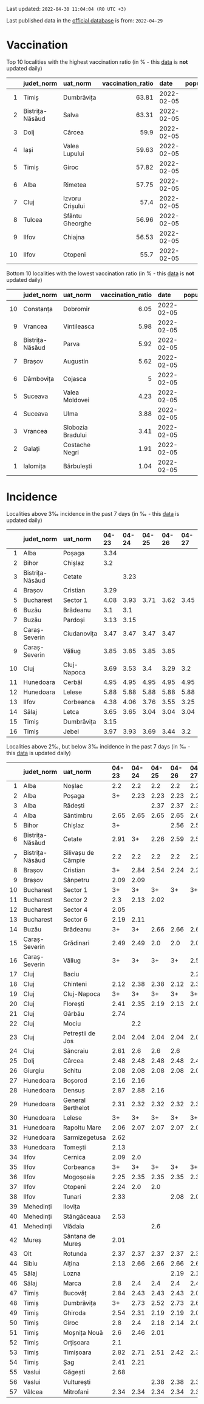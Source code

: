 Last updated: `2022-04-30 11:04:04 (RO UTC +3)`  
  
Last published data in the [official database](https://data.gov.ro/dataset/transparenta-covid) is from: `2022-04-29`
  
# Vaccination  
Top 10 localities with the highest vaccination ratio (in % - this [data](https://vaccinare-covid.gov.ro/situatia-vaccinarii-in-romania/) is **not** updated daily)  
  
|    | judet_norm      | uat_norm        |   vaccination_ratio | date       |   population |   dose_1 |
|---:|:----------------|:----------------|--------------------:|:-----------|-------------:|---------:|
|  1 | Timiș           | Dumbrăvița      |               63.81 | 2022-02-05 |        14668 |     9360 |
|  2 | Bistrița-Năsăud | Salva           |               63.31 | 2022-02-05 |         2753 |     1743 |
|  3 | Dolj            | Cârcea          |               59.9  | 2022-02-05 |         2838 |     1700 |
|  4 | Iași            | Valea Lupului   |               59.63 | 2022-02-05 |        10086 |     6014 |
|  5 | Timiș           | Giroc           |               57.82 | 2022-02-05 |        17954 |    10381 |
|  6 | Alba            | Rimetea         |               57.75 | 2022-02-05 |         1013 |      585 |
|  7 | Cluj            | Izvoru Crișului |               57.4  | 2022-02-05 |         1479 |      849 |
|  8 | Tulcea          | Sfântu Gheorghe |               56.96 | 2022-02-05 |          783 |      446 |
|  9 | Ilfov           | Chiajna         |               56.53 | 2022-02-05 |        28196 |    15939 |
| 10 | Ilfov           | Otopeni         |               55.7  | 2022-02-05 |        18314 |    10201 |
  
Bottom 10 localities with the lowest vaccination ratio (in % - this [data](https://vaccinare-covid.gov.ro/situatia-vaccinarii-in-romania/) is **not** updated daily)  
  
|    | judet_norm      | uat_norm          |   vaccination_ratio | date       |   population |   dose_1 |
|---:|:----------------|:------------------|--------------------:|:-----------|-------------:|---------:|
| 10 | Constanța       | Dobromir          |                6.05 | 2022-02-05 |         3702 |      224 |
|  9 | Vrancea         | Vintileasca       |                5.98 | 2022-02-05 |         1940 |      116 |
|  8 | Bistrița-Năsăud | Parva             |                5.92 | 2022-02-05 |         2585 |      153 |
|  7 | Brașov          | Augustin          |                5.62 | 2022-02-05 |         2116 |      119 |
|  6 | Dâmbovița       | Cojasca           |                5    | 2022-02-05 |         8975 |      449 |
|  5 | Suceava         | Valea Moldovei    |                4.23 | 2022-02-05 |         4680 |      198 |
|  4 | Suceava         | Ulma              |                3.88 | 2022-02-05 |         2242 |       87 |
|  3 | Vrancea         | Slobozia Bradului |                3.41 | 2022-02-05 |         8807 |      300 |
|  2 | Galați          | Costache Negri    |                1.91 | 2022-02-05 |         2727 |       52 |
|  1 | Ialomița        | Bărbulești        |                1.04 | 2022-02-05 |         7599 |       79 |
  
# Incidence  
Localities above 3‰ incidence in the past 7 days (in ‰ - this [data](https://data.gov.ro/dataset/transparenta-covid) is updated daily)  
  
|    | judet_norm      | uat_norm    | 04-23   | 04-24   | 04-25   | 04-26   | 04-27   | 04-28   | 04-29   |
|---:|:----------------|:------------|:--------|:--------|:--------|:--------|:--------|:--------|:--------|
|  1 | Alba            | Poșaga      | 3.34    |         |         |         |         |         |         |
|  2 | Bihor           | Chișlaz     | 3.2     |         |         |         |         |         |         |
|  3 | Bistrița-Năsăud | Cetate      |         | 3.23    |         |         |         |         |         |
|  4 | Brașov          | Cristian    | 3.29    |         |         |         |         |         |         |
|  5 | Bucharest       | Sector 1    | 4.08    | 3.93    | 3.71    | 3.62    | 3.45    | 3.04    |         |
|  6 | Buzău           | Brădeanu    | 3.1     | 3.1     |         |         |         |         |         |
|  7 | Buzău           | Pardoși     | 3.13    | 3.15    |         |         |         |         |         |
|  8 | Caraș-Severin   | Ciudanovița | 3.47    | 3.47    | 3.47    | 3.47    |         |         |         |
|  9 | Caraș-Severin   | Văliug      | 3.85    | 3.85    | 3.85    | 3.85    |         |         |         |
| 10 | Cluj            | Cluj-Napoca | 3.69    | 3.53    | 3.4     | 3.29    | 3.2     |         |         |
| 11 | Hunedoara       | Cerbăl      | 4.95    | 4.95    | 4.95    | 4.95    | 4.95    | 4.95    | 4.95    |
| 12 | Hunedoara       | Lelese      | 5.88    | 5.88    | 5.88    | 5.88    | 5.88    |         |         |
| 13 | Ilfov           | Corbeanca   | 4.38    | 4.06    | 3.76    | 3.55    | 3.25    |         |         |
| 14 | Sălaj           | Letca       | 3.65    | 3.65    | 3.04    | 3.04    | 3.04    | 3.04    | 3.04    |
| 15 | Timiș           | Dumbrăvița  | 3.15    |         |         |         |         |         |         |
| 16 | Timiș           | Jebel       | 3.97    | 3.93    | 3.69    | 3.44    | 3.2     |         |         |
  
Localities above 2‰, but below 3‰ incidence in the past 7 days (in ‰ - this [data](https://data.gov.ro/dataset/transparenta-covid) is updated daily)  
  
|    | judet_norm      | uat_norm           | 04-23   | 04-24   | 04-25   | 04-26   | 04-27   | 04-28   | 04-29   |
|---:|:----------------|:-------------------|:--------|:--------|:--------|:--------|:--------|:--------|:--------|
|  1 | Alba            | Noșlac             | 2.2     | 2.2     | 2.2     | 2.2     | 2.2     |         |         |
|  2 | Alba            | Poșaga             | 3+      | 2.23    | 2.23    | 2.23    | 2.23    | 2.23    |         |
|  3 | Alba            | Rădești            |         |         | 2.37    | 2.37    | 2.37    | 2.37    | 2.37    |
|  4 | Alba            | Sântimbru          | 2.65    | 2.65    | 2.65    | 2.65    | 2.65    | 2.65    |         |
|  5 | Bihor           | Chișlaz            | 3+      |         |         | 2.56    | 2.56    | 2.56    | 2.56    |
|  6 | Bistrița-Năsăud | Cetate             | 2.91    | 3+      | 2.26    | 2.59    | 2.59    | 2.59    | 2.59    |
|  7 | Bistrița-Năsăud | Silivașu de Câmpie | 2.2     | 2.2     | 2.2     | 2.2     | 2.2     | 2.2     | 2.2     |
|  8 | Brașov          | Cristian           | 3+      | 2.84    | 2.54    | 2.24    | 2.24    | 2.09    |         |
|  9 | Brașov          | Sânpetru           | 2.09    | 2.09    |         |         |         |         |         |
| 10 | Bucharest       | Sector 1           | 3+      | 3+      | 3+      | 3+      | 3+      | 3+      | 2.96    |
| 11 | Bucharest       | Sector 2           | 2.3     | 2.13    | 2.02    |         |         |         |         |
| 12 | Bucharest       | Sector 4           | 2.05    |         |         |         |         |         |         |
| 13 | Bucharest       | Sector 6           | 2.19    | 2.11    |         |         |         |         |         |
| 14 | Buzău           | Brădeanu           | 3+      | 3+      | 2.66    | 2.66    | 2.66    |         |         |
| 15 | Caraș-Severin   | Grădinari          | 2.49    | 2.49    | 2.0     | 2.0     | 2.0     |         |         |
| 16 | Caraș-Severin   | Văliug             | 3+      | 3+      | 3+      | 3+      | 2.57    | 2.57    |         |
| 17 | Cluj            | Baciu              |         |         |         |         | 2.23    | 2.23    | 2.45    |
| 18 | Cluj            | Chinteni           | 2.12    | 2.38    | 2.38    | 2.12    | 2.38    |         |         |
| 19 | Cluj            | Cluj-Napoca        | 3+      | 3+      | 3+      | 3+      | 3+      | 2.74    | 2.7     |
| 20 | Cluj            | Florești           | 2.41    | 2.35    | 2.19    | 2.13    | 2.0     |         |         |
| 21 | Cluj            | Gârbău             | 2.74    |         |         |         |         |         |         |
| 22 | Cluj            | Mociu              |         | 2.2     |         |         |         |         |         |
| 23 | Cluj            | Petreștii de Jos   | 2.04    | 2.04    | 2.04    | 2.04    | 2.04    | 2.04    | 2.04    |
| 24 | Cluj            | Sâncraiu           | 2.61    | 2.6     | 2.6     | 2.6     |         |         |         |
| 25 | Dolj            | Cârcea             | 2.48    | 2.48    | 2.48    | 2.48    | 2.48    |         |         |
| 26 | Giurgiu         | Schitu             | 2.08    | 2.08    | 2.08    | 2.08    | 2.08    | 2.08    | 2.08    |
| 27 | Hunedoara       | Boșorod            | 2.16    | 2.16    |         |         |         |         |         |
| 28 | Hunedoara       | Densuș             | 2.87    | 2.88    | 2.16    |         |         |         |         |
| 29 | Hunedoara       | General Berthelot  | 2.31    | 2.32    | 2.32    | 2.32    | 2.32    | 2.32    | 2.32    |
| 30 | Hunedoara       | Lelese             | 3+      | 3+      | 3+      | 3+      | 3+      | 2.94    |         |
| 31 | Hunedoara       | Rapoltu Mare       | 2.06    | 2.07    | 2.07    | 2.07    | 2.07    |         |         |
| 32 | Hunedoara       | Sarmizegetusa      | 2.62    |         |         |         |         |         |         |
| 33 | Hunedoara       | Tomești            | 2.13    |         |         |         |         |         |         |
| 34 | Ilfov           | Cernica            | 2.09    | 2.0     |         |         |         |         |         |
| 35 | Ilfov           | Corbeanca          | 3+      | 3+      | 3+      | 3+      | 3+      | 2.84    | 2.34    |
| 36 | Ilfov           | Mogoșoaia          | 2.25    | 2.35    | 2.35    | 2.35    | 2.35    | 2.03    |         |
| 37 | Ilfov           | Otopeni            | 2.24    | 2.0     | 2.0     |         |         |         |         |
| 38 | Ilfov           | Tunari             | 2.33    |         |         | 2.08    | 2.08    |         |         |
| 39 | Mehedinți       | Ilovița            |         |         |         |         |         |         | 2.36    |
| 40 | Mehedinți       | Stângăceaua        | 2.53    |         |         |         |         |         |         |
| 41 | Mehedinți       | Vlădaia            |         |         | 2.6     |         |         |         |         |
| 42 | Mureș           | Sântana de Mureș   | 2.01    |         |         |         |         |         |         |
| 43 | Olt             | Rotunda            | 2.37    | 2.37    | 2.37    | 2.37    | 2.37    |         |         |
| 44 | Sibiu           | Alțina             | 2.13    | 2.66    | 2.66    | 2.66    | 2.66    | 2.13    |         |
| 45 | Sălaj           | Lozna              |         |         |         | 2.19    | 2.19    | 2.19    | 2.19    |
| 46 | Sălaj           | Marca              | 2.8     | 2.4     | 2.4     | 2.4     | 2.4     | 2.4     | 2.0     |
| 47 | Timiș           | Bucovăț            | 2.84    | 2.43    | 2.43    | 2.43    | 2.03    |         |         |
| 48 | Timiș           | Dumbrăvița         | 3+      | 2.73    | 2.52    | 2.73    | 2.68    | 2.32    | 2.32    |
| 49 | Timiș           | Ghiroda            | 2.54    | 2.31    | 2.19    | 2.19    | 2.08    |         |         |
| 50 | Timiș           | Giroc              | 2.8     | 2.4     | 2.18    | 2.14    | 2.01    |         |         |
| 51 | Timiș           | Moșnița Nouă       | 2.6     | 2.46    | 2.01    |         |         |         |         |
| 52 | Timiș           | Orțișoara          | 2.1     |         |         |         |         |         |         |
| 53 | Timiș           | Timișoara          | 2.82    | 2.71    | 2.51    | 2.42    | 2.34    | 2.02    |         |
| 54 | Timiș           | Șag                | 2.41    | 2.21    |         |         |         |         |         |
| 55 | Vaslui          | Găgești            | 2.68    |         |         |         |         |         |         |
| 56 | Vaslui          | Vulturești         |         |         | 2.38    | 2.38    | 2.38    | 2.86    | 2.86    |
| 57 | Vâlcea          | Mitrofani          | 2.34    | 2.34    | 2.34    | 2.34    | 2.34    | 2.34    |         |
